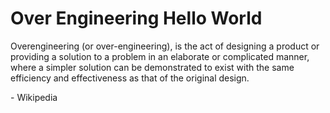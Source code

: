# Over Engineering Hello World

Overengineering (or over-engineering), is the act of designing a product or providing a solution to a problem in an elaborate or complicated manner, where a simpler solution can be demonstrated to exist with the same efficiency and effectiveness as that of the original design.
<p>- Wikipedia</p>
